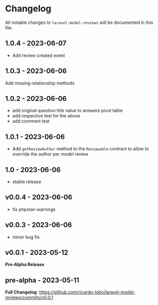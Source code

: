 # Changelog

All notable changes to `laravel-model-reviews` will be documented in this file.

## 1.0.4 - 2023-06-07

- Add review created event

## 1.0.3 - 2023-06-06

Add missing relationship methods

## 1.0.2 - 2023-06-06

- add original question title value to answers pivot table
- add respective test for the above
- add comment test

## 1.0.1 - 2023-06-06

- Add `getReviewAuthor` method to the `Reviewable` contract to allow to override the author per model review

## 1.0 - 2023-06-06

- stable release

## v0.0.4 - 2023-06-06

- fix phpstan warnings

## v0.0.3 - 2023-06-06

- minor bug fix

## v0.0.1 - 2023-05-12

**Pre-Alpha Release**

## pre-alpha - 2023-05-11

**Full Changelog**: https://github.com/ricardo-lobo/laravel-model-reviews/commits/v0.0.1
